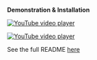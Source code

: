 **Demonstration & Installation**

[![YouTube video player](https://img.youtube.com/vi/vUEu3yvQ8Dk/0.jpg)](https://www.youtube.com/watch?v=vUEu3yvQ8Dk)

[![YouTube video player](https://img.youtube.com/vi/-QTiDZOsdoQ/0.jpg)](https://www.youtube.com/watch?v=-QTiDZOsdoQ)

See the full README  [here](https://aparna-rajesh.github.io/)
